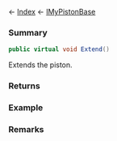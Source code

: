 ← [Index](Api-Index) ← [IMyPistonBase](Sandbox.ModAPI.Ingame.IMyPistonBase)

### Summary

```csharp
public virtual void Extend()
```

Extends the piston.

### Returns

### Example

### Remarks

